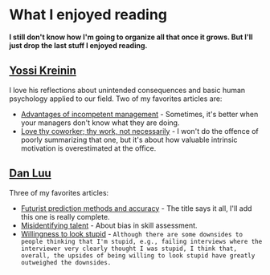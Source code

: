 # What I enjoyed reading
**I still don't know how I'm going to organize all that once it grows. But I'll just drop the last stuff I enjoyed reading.**

## [Yossi Kreinin](yosefk.com/blog/)
I love his reflections about unintended consequences and basic human psychology applied to our field. Two of my favorites articles are:
- [Advantages of incompetent management](https://yosefk.com/blog/advantages-of-incompetent-management.html) - Sometimes, it's better when your managers don't know what they are doing.
- [Love thy coworker; thy work, not necessarily](https://yosefk.com/blog/love-thy-coworker-thy-work-not-necessarily.html) - I won't do the offence of poorly summarizing that one, but it's about how valuable intrinsic motivation is overestimated at the office.

## [Dan Luu](https://danluu.com/)
Three of my favorites articles:
- [Futurist prediction methods and accuracy](danluu.com/futurist-predictions/) - The title says it all, I'll add this one is really complete.
- [Misidentifying talent](danluu.com/talent/) - About bias in skill assessment.
- [Willingness to look stupid](https://danluu.com/look-stupid/) - `Although there are some downsides to people thinking that I'm stupid, e.g., failing interviews where the interviewer very clearly thought I was stupid, I think that, overall, the upsides of being willing to look stupid have greatly outweighed the downsides.`
